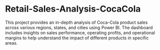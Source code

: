# Retail-Sales-Analysis-CocaCola
This project provides an in-depth analysis of Coca-Cola product sales across various regions, states, and cities using Power BI. The dashboard includes insights on sales performance, operating profits, and operational margins to help understand the impact of different products in specific areas.
